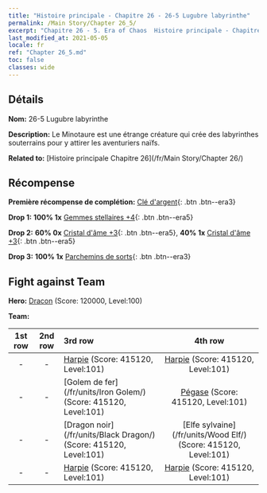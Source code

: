 ```yaml
---
title: "Histoire principale - Chapitre 26 - 26-5 Lugubre labyrinthe"
permalink: /Main Story/Chapter 26_5/
excerpt: "Chapitre 26 - 5. Era of Chaos  Histoire principale - Chapitre 26_5. 26-5 Lugubre labyrinthe"
last_modified_at: 2021-05-05
locale: fr
ref: "Chapter 26_5.md"
toc: false
classes: wide
---
```


## Détails

 **Nom:** 26-5 Lugubre labyrinthe

 **Description:** Le Minotaure est une étrange créature qui crée des labyrinthes souterrains pour y attirer les aventuriers naïfs.

 **Related to:** [Histoire principale Chapitre 26](/fr/Main Story/Chapter 26/)

## Récompense

 **Première récompense de complétion:** [Clé d'argent](/ItemsFR/con_693/){: .btn .btn--era3}

 **Drop 1:** **100% 1x** [Gemmes stellaires +4](/ItemsFR/mat_93/){: .btn .btn--era5}

 **Drop 2:** **60% 0x** [Cristal d'âme +3](/ItemsFR/mat_87/){: .btn .btn--era5}, **40% 1x** [Cristal d'âme +3](/ItemsFR/mat_87/){: .btn .btn--era5}

 **Drop 3:** **100% 1x** [Parchemins de sorts](/ItemsFR/con_694/){: .btn .btn--era3}


## Fight against Team
 **Hero:** [Dracon](/fr/heroes/Dracon/) (Score: 120000, Level:100)

 **Team:**


  | 1st row | 2nd row | 3rd row | 4th row |
  |:----:|:----:|:----|:----:|
  | - | - | [Harpie](/fr/units/Harpy/) (Score: 415120, Level:101)  | [Harpie](/fr/units/Harpy/) (Score: 415120, Level:101)  |
  | - | - | [Golem de fer](/fr/units/Iron Golem/) (Score: 415120, Level:101)  | [Pégase](/fr/units/Pegasus/) (Score: 415120, Level:101)  |
  | - | - | [Dragon noir](/fr/units/Black Dragon/) (Score: 415120, Level:101)  | [Elfe sylvaine](/fr/units/Wood Elf/) (Score: 415120, Level:101)  |
  | - | - | [Harpie](/fr/units/Harpy/) (Score: 415120, Level:101)  | [Harpie](/fr/units/Harpy/) (Score: 415120, Level:101)  |


